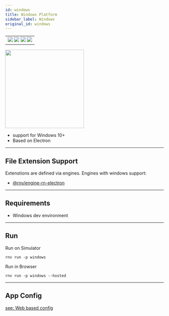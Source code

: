 ```yaml
---
id: windows
title: Windows Platform
sidebar_label: Windows
original_id: windows
---
```


<table>
  <tbody>
  <tr>
  <td>
    <img src="https://img.shields.io/badge/Mac-n/a-lightgrey.svg" />
    <img src="https://img.shields.io/badge/Windows-yes-brightgreen.svg" />
    <img src="https://img.shields.io/badge/Linux-n/a-lightgrey.svg" />
    <img src="https://img.shields.io/badge/HostMode-yes-brightgreen.svg" />
  </td>
  </tr>
  </tbody>
</table>

<img className="platform-image" src="/img/rnv_windows.gif" height="250"/>


- support for Windows 10+
- Based on Electron

---
## File Extension Support

<!--EXTENSION_SUPPORT_START-->

Extenstions are defined via engines. Engines with windows support: 
- [@rnv/engine-rn-electron](../engines/engine-rn-electron#extensions)

<!--EXTENSION_SUPPORT_END-->

---
## Requirements

- Windows dev environment

---
## Run

Run on Simulator

```
rnv run -p windows
```

Run in Browser

```
rnv run -p windows --hosted
```

---
## App Config

[see: Web based config](../api/schemas/rnv.project.md)
